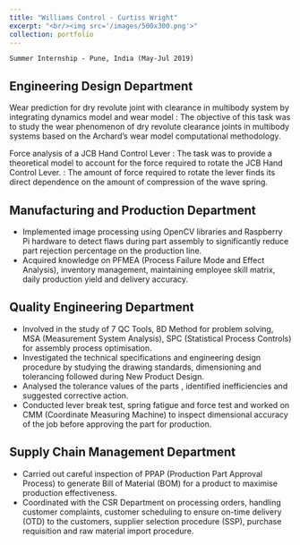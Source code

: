 ```yaml
---
title: "Williams Control - Curtiss Wright"
excerpt: "<br/><img src='/images/500x300.png'>"
collection: portfolio
---
```


`Summer Internship - Pune, India (May-Jul 2019)`

## Engineering Design Department
Wear prediction for dry revolute joint with clearance in multibody system by integrating dynamics model and wear model
:   The objective of this task was to study the wear phenomenon of dry revolute clearance joints in multibody systems based on the Archard’s wear model computational methodology.

Force analysis of a JCB Hand Control Lever
:   The task was to provide a theoretical model to account for the force required to rotate the JCB Hand Control Lever.
:   The amount of force required to rotate the lever finds its direct dependence on the amount of compression of the wave spring.

## Manufacturing and Production Department
* Implemented image processing using OpenCV libraries and Raspberry Pi hardware to detect flaws during part assembly to significantly reduce part rejection percentage on the production line.
* Acquired knowledge on PFMEA (Process Failure Mode and Effect Analysis), inventory management, maintaining employee skill matrix, daily production yield and delivery accuracy.

## Quality Engineering Department
* Involved in the study of 7 QC Tools, 8D Method for problem solving, MSA (Measurement System Analysis), SPC (Statistical Process Controls) for assembly process optimisation.
* Investigated the technical specifications and engineering design procedure by studying the drawing standards, dimensioning and tolerancing followed during New Product Design.
* Analysed the tolerance values of the parts , identified inefficiencies and suggested corrective action.
* Conducted lever break test, spring fatigue and force test and worked on CMM (Coordinate Measuring Machine) to inspect dimensional accuracy of the job before approving the part for production.

## Supply Chain Management Department
* Carried out careful inspection of PPAP (Production Part Approval Process) to generate Bill of Material (BOM) for a product to maximise production effectiveness.
* Coordinated with the CSR Department on processing orders, handling customer complaints, customer scheduling to ensure on-time delivery (OTD) to the customers, supplier selection procedure (SSP), purchase requisition and raw material import procedure.

